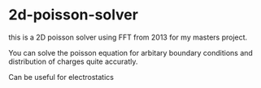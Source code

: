 # 2d-poisson-solver

this is a 2D poisson solver using FFT
from  2013 for my masters project.

You can solve the poisson equation
for arbitary boundary conditions and
distribution of charges quite accuratly.

Can be useful for electrostatics
